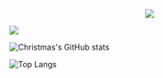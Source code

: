 <!--
**ACodeHX/ACodeHX** is a ✨ _special_ ✨ repository because its `README.md` (this file) appears on your GitHub profile.

Here are some ideas to get you started:

-->


<div align="center"> <img src="https://github-readme-streak-stats.herokuapp.com/?user=Hendrix4858" /> </div>


[![](https://activity-graph.herokuapp.com/graph?username=Hendrix4858&theme=dracula)](https://github.com/ashutosh00710/github-readme-activity-graph)

![Christmas's GitHub stats](https://github-readme-stats.vercel.app/api?username=Hendrix4858&show_icons=true&theme=tokyonight&card_width=1000&heiht=600)

![Top Langs](https://github-readme-stats.vercel.app/api/top-langs/?username=Hendrix4858&langs_count=99&bg_color=45,8500ff,ff0000&card_width=1000&title_color=000000&text_color=000000)
